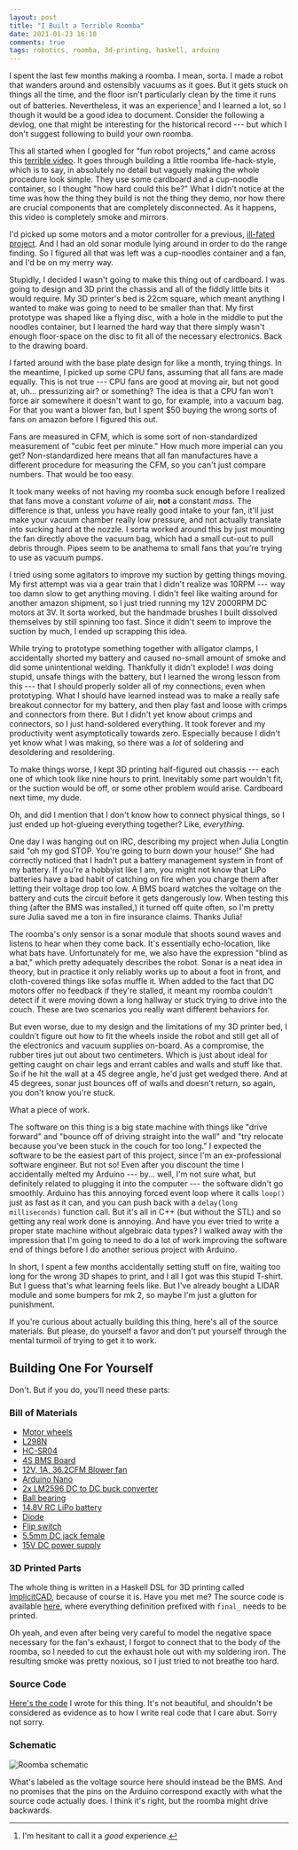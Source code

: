```yaml
---
layout: post
title: "I Built a Terrible Roomba"
date: 2021-01-23 16:10
comments: true
tags: robotics, roomba, 3d-printing, haskell, arduino
---
```


I spent the last few months making a roomba. I mean, sorta. I made a robot that
wanders around and ostensibly vacuums as it goes. But it gets stuck on things
all the time, and the floor isn't particularly clean by the time it runs out of
batteries. Nevertheless, it was an experience[^1] and I learned a lot, so I
though it would be a good idea to document. Consider the following a devlog,
one that might be interesting for the historical record --- but which I don't
suggest following to build your own roomba.

[^1]: I'm hesitant to call it a *good* experience.

This all started when I googled for "fun robot projects," and came across this
[terrible video][diy-robot]. It goes through building a little roomba
life-hack-style, which is to say, in absolutely no detail but vaguely making the
whole procedure look simple. They use some cardboard and a cup-noodle
container, so I thought "how hard could this be?" What I didn't notice at the
time was how the thing they build is not the thing they demo, nor how there are
crucial components that are completely disconnected. As it happens, this video
is completely smoke and mirrors.

[diy-robot]: https://www.youtube.com/watch?v=FUUPcwtkDQw

I'd picked up some motors and a motor controller for a previous, [ill-fated
project][skateboard]. And I had an old sonar module lying around in order to do
the range finding. So I figured all that was left was a cup-noodles container
and a fan, and I'd be on my merry way.

[skateboard]: https://sandymaguire.me/blog/mastery-skateboard/

Stupidly, I decided I wasn't going to make this thing out of cardboard. I was
going to design and 3D print the chassis and all of the fiddly little bits it
would require. My 3D printer's bed is 22cm square, which meant anything I wanted
to make was going to need to be smaller than that. My first prototype was shaped
like a flying disc, with a hole in the middle to put the noodles container, but
I learned the hard way that there simply wasn't enough floor-space on the disc
to fit all of the necessary electronics. Back to the drawing board.

I farted around with the base plate design for like a month, trying things. In
the meantime, I picked up some CPU fans, assuming that all fans are made
equally. This is not true --- CPU fans are good at moving air, but not good at,
uh... pressurizing air? or something? The idea is that a CPU fan won't force air
somewhere it doesn't want to go, for example, into a vacuum bag. For that you
want a blower fan, but I spent \$50 buying the wrong sorts of fans on amazon
before I figured this out.

Fans are measured in CFM, which is some sort of non-standardized measurement of
"cubic feet per minute." How much more imperial can you get? Non-standardized
here means that all fan manufactures have a different procedure for measuring
the CFM, so you can't just compare numbers. That would be too easy.

It took many weeks of not having my roomba suck enough before I realized that
fans move a constant *volume* of air, **not** a constant *mass.* The difference
is that, unless you have really good intake to your fan, it'll just make your
vacuum chamber really low pressure, and not actually translate into sucking hard
at the nozzle. I sorta worked around this by just mounting the fan directly
above the vacuum bag, which had a small cut-out to pull debris through. Pipes
seem to be anathema to small fans that you're trying to use as vacuum pumps.

I tried using some agitators to improve my suction by getting things moving. My
first attempt was via a gear train that I didn't realize was 10RPM --- way too
damn slow to get anything moving. I didn't feel like waiting around for another
amazon shipment, so I just tried running my 12V 2000RPM DC motors at 3V. It
sorta worked, but the handmade brushes I built dissolved themselves by still
spinning too fast. Since it didn't seem to improve the suction by much, I ended
up scrapping this idea.

While trying to prototype something together with alligator clamps, I
accidentally shorted my battery and caused no-small amount of smoke and did some
unintentional welding. Thankfully it didn't explode! I *was* doing stupid, unsafe
things with the battery, but I learned the wrong lesson from this --- that I
should properly solder all of my connections, even when prototyping. What I
should have learned instead was to make a really safe breakout connector for my
battery, and then play fast and loose with crimps and connectors from there. But
I didn't yet know about crimps and connectors, so I just hand-soldered
everything. It took forever and my productivity went asymptotically towards
zero. Especially because I didn't yet know what I was making, so there was a
*lot* of soldering and desoldering and resoldering.

To make things worse, I kept 3D printing half-figured out chassis --- each one
of which took like nine hours to print. Inevitably some part wouldn't fit, or
the suction would be off, or some other problem would arise. Cardboard next
time, my dude.

Oh, and did I mention that I don't know how to connect physical things, so I
just ended up hot-glueing everything together? Like, *everything.*

One day I was hanging out on IRC, describing my project when Julia Longtin said
"oh my god STOP. You're going to burn down your house!" She had correctly
noticed that I hadn't put a battery management system in front of my
battery. If you're a hobbyist like I am, you might not know that LiPo batteries
have a bad habit of catching on fire when you charge them after letting their
voltage drop too low. A BMS board watches the voltage on the battery and cuts
the circuit before it gets dangerously low. When testing this thing (after the
BMS was installed,) it turned off quite often, so I'm pretty sure Julia saved me
a ton in fire insurance claims. Thanks Julia!

The roomba's only sensor is a sonar module that shoots sound waves and listens
to hear when they come back. It's essentially echo-location, like what bats
have. Unfortunately for me, we also have the expression "blind as a bat," which
pretty adequately describes the robot. Sonar is a neat idea in theory, but in
practice it only reliably works up to about a foot in front, and cloth-covered
things like sofas muffle it. When added to the fact that DC motors offer no
feedback if they're stalled, it meant my roomba couldn't detect if it were
moving down a long hallway or stuck trying to drive into the couch. These are
two scenarios you really want different behaviors for.

But even worse, due to my design and the limitations of my 3D printer bed, I
couldn't figure out how to fit the wheels inside the robot and still get all of
the electronics and vacuum supplies on-board. As a compromise, the rubber tires
jut out about two centimeters. Which is just about ideal for getting caught on
chair legs and errant cables and walls and stuff like that. So if he hit the
wall at a 45 degree angle, he'd just get wedged there. And at 45 degrees, sonar
just bounces off of walls and doesn't return, so again, you don't know you're
stuck.

What a piece of work.

The software on this thing is a big state machine with things like "drive
forward" and "bounce off of driving straight into the wall" and "try relocate
because you've been stuck in the couch for too long." I expected the software to
be the easiest part of this project, since I'm an ex-professional software
engineer. But not so! Even after you discount the time I accidentally melted my
Arduino --- by... well, I'm not sure what, but definitely related to plugging it
into the computer --- the software didn't go smoothly. Arduino has this annoying
forced event loop where it calls `loop()` just as fast as it can, and you can
push back with a `delay(long milliseconds)` function call. But it's all in C++
(but without the STL) and so getting any real work done is annoying. And have
you ever tried to write a proper state machine without algebraic data types? I
walked away with the impression that I'm going to need to do a lot of work
improving the software end of things before I do another serious project with
Arduino.

In short, I spent a few months accidentally setting stuff on fire, waiting too
long for the wrong 3D shapes to print, and I all I got was this stupid T-shirt.
But I guess that's what learning feels like. But I've already bought a LIDAR
module and some bumpers for mk 2, so maybe I'm just a glutton for punishment.

If you're curious about actually building this thing, here's all of the source
materials. But please, do yourself a favor and don't put yourself through the
mental turmoil of trying to get it to work.


## Building One For Yourself

Don't. But if you do, you'll need these parts:


### Bill of Materials

- [Motor wheels](https://www.amazon.ca/gp/product/B07DQGX369/ref=ppx_yo_dt_b_asin_title_o00_s00?ie=UTF8&psc=1)
- [L298N](https://www.amazon.ca/gp/product/B07D1HP3SJ/ref=ppx_yo_dt_b_asin_title_o05_s00?ie=UTF8&psc=1)
- [HC-SR04](https://www.amazon.com/SainSmart-HC-SR04-Ranging-Detector-Distance/dp/B004U8TOE6)
- [4S BMS Board](https://www.amazon.ca/gp/product/B07RM573HD/ref=ppx_yo_dt_b_asin_title_o03_s00?ie=UTF8&psc=1)
- [12V, 1A, 36.2CFM Blower fan](https://www.amazon.ca/gp/product/B08CMNTBB2/ref=ppx_yo_dt_b_asin_title_o00_s00?ie=UTF8&psc=1)
- [Arduino Nano](https://www.amazon.ca/gp/product/B07KC9C6H5/ref=ppx_yo_dt_b_asin_title_o08_s00?ie=UTF8&psc=1)
- [2x LM2596 DC to DC buck converter](https://www.amazon.ca/gp/product/B07JNQFV7F/ref=ppx_yo_dt_b_asin_title_o09_s00?ie=UTF8&psc=1)
- [Ball bearing](https://www.amazon.ca/gp/product/B072M9S2CQ/ref=ppx_yo_dt_b_asin_title_o04_s01?ie=UTF8&psc=1)
- [14.8V RC LiPo battery](https://www.amazon.ca/gp/product/B0784BB8F5/ref=ppx_yo_dt_b_asin_title_o04_s02?ie=UTF8&psc=1)
- [Diode](https://www.amazon.ca/Gikfun-1N4007-Plastic-Rectifier-Arduino/dp/B01K77YVUA/ref=sr_1_1?dchild=1&keywords=diode&qid=1611443750&s=electronics&sr=1-1)
- [Flip switch](https://www.amazon.ca/gp/product/B01N2U8PK0/ref=ppx_yo_dt_b_asin_title_o09_s00?ie=UTF8&psc=1)
- [5.5mm DC jack female](https://www.amazon.ca/gp/product/B01N8VV78D/ref=ppx_yo_dt_b_asin_title_o01_s00?ie=UTF8&psc=1)
- [15V DC power supply](https://www.amazon.ca/gp/product/B07DHMGWVG/ref=ppx_yo_dt_b_asin_title_o01_s00?ie=UTF8&psc=1)


### 3D Printed Parts

The whole thing is written in a Haskell DSL for 3D printing called
[ImplicitCAD][implicit], because of course it is. Have you met me? The source
code is available [here][cad], where everything definition prefixed with `final_` needs
to be printed.

[implicit]: http://www.implicitcad.org/
[cad]: https://github.com/isovector/cad-models/blob/9a4eb494690293ee5c42859da1ae96d2b99b6840/src/Roomba3.hs

Oh yeah, and even after being very careful to model the negative space necessary
for the fan's exhaust, I forgot to connect that to the body of the roomba, so I
needed to cut the exhaust hole out with my soldering iron. The resulting smoke
was pretty noxious, so I just tried to not breathe too hard.


### Source Code

[Here's the code][code] I wrote for this thing. It's not beautiful, and
shouldn't be considered as evidence as to how I write real code that I care
abut. Sorry not sorry.

[code]: https://github.com/isovector/arduino/tree/f8fe8a7de609bbdd9264243839d29c1d854f2e73/roomba


### Schematic

![Roomba schematic](/images/roomba.png)

What's labeled as the voltage source here should instead be the BMS. And no
promises that the pins on the Arduino correspond exactly with what the source
code actually does. I think it's right, but the roomba might drive backwards.

